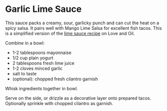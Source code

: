 Garlic Lime Sauce
=====================

This sauce packs a creamy, sour, garlicky punch and can cut the heat on a spicy salsa. It pairs well with Mango Lime Salsa for excellent fish tacos. This is a simplified version of the [lime sauce recipe](http://www.loveandoliveoil.com/2008/04/fish-tacos-with-mango-salsa.html) on Love and Oil.

Combine in a bowl:
* 1-2 tablespoons mayonnaise
* 1/2 cup plain yogurt
* 2 tablespoons fresh lime juice
* 1-2 cloves minced garlic
* salt to taste
* (optional): chopped fresh cilantro garnish

Whisk ingredients together in bowl. 

Serve on the side, or drizzle as a decorative layer onto prepared tacos. Optionally sprinkle with chopped cilantro as garnish.
